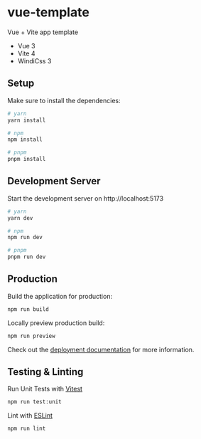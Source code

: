 # vue-template
Vue + Vite app template

* Vue 3
* Vite 4
* WindiCss 3

## Setup

Make sure to install the dependencies:

```bash
# yarn
yarn install

# npm
npm install

# pnpm
pnpm install
```

## Development Server

Start the development server on http://localhost:5173

```bash
# yarn
yarn dev

# npm
npm run dev

# pnpm
pnpm run dev
```

## Production

Build the application for production:

```bash
npm run build
```

Locally preview production build:

```bash
npm run preview
```

Check out the [deployment documentation](https://vitejs.dev/guide/static-deploy.html) for more information.

## Testing & Linting

Run Unit Tests with [Vitest](https://vitest.dev/)

```bash
npm run test:unit
```

Lint with [ESLint](https://eslint.org/)

```bash
npm run lint
```
